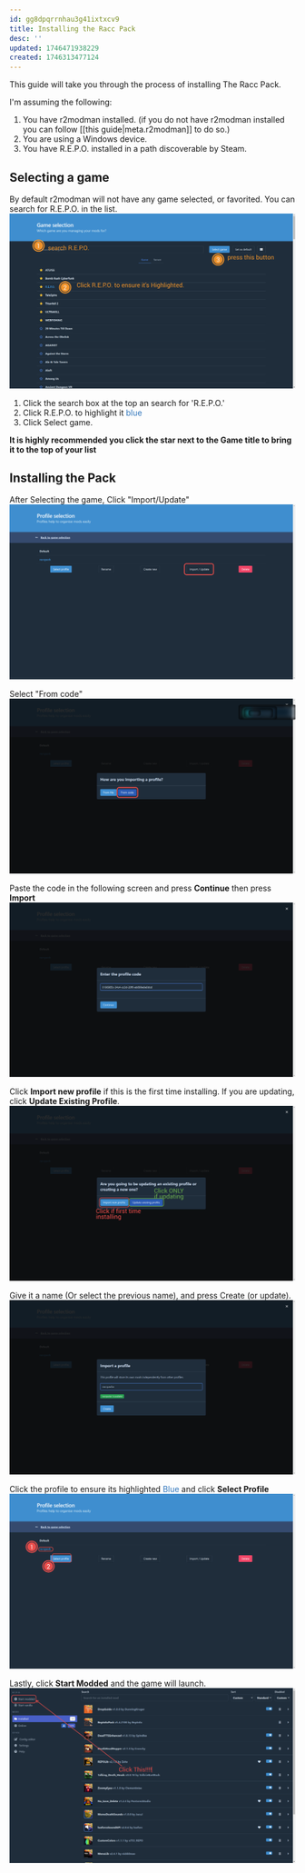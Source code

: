 ```yaml
---
id: gg8dpqrrnhau3g41ixtxcv9
title: Installing the Racc Pack
desc: ''
updated: 1746471938229
created: 1746313477124
---
```

This guide will take you through the process of installing The Racc Pack.

I'm assuming the following:
1. You have r2modman installed. (if you do not have r2modman installed you can follow [[this guide|meta.r2modman]] to do so.)
2. You are using a Windows device.
3. You have R.E.P.O. installed in a path discoverable by Steam.

## Selecting a game
By default r2modman will not have any game selected, or favorited. You can search for R.E.P.O. in the list.
![](./assets/images/2025-05-03-19-20-26.png)
1. Click the search box at the top an search for 'R.E.P.O.'
2. Click R.E.P.O. to highlight it <font color=#3176bc>blue</font>
3. Click Select game.

**It is highly recommended you click the star next to the Game title to bring it to the top of your list**

## Installing the Pack
After Selecting the game, Click "Import/Update"
![](./assets/images/2025-05-03-19-23-31.png)

Select "From code"
![](./assets/images/2025-05-03-19-25-11.png)

Paste the code in the following screen and press **Continue** then press **Import**
![](./assets/images/2025-05-03-19-26-35.png)

Click **Import new profile** if this is the first time installing. If you are updating, click **Update Existing Profile**.
![](./assets/images/2025-05-03-19-30-20.png)

Give it a name (Or select the previous name), and press Create (or update).
![](./assets/images/2025-05-03-19-31-02.png)

Click the profile to ensure its highlighted  <font color=#3176bc>Blue</font> and click **Select Profile**
![](./assets/images/2025-05-03-19-33-19.png)

Lastly, click **Start Modded** and the game will launch.
![](./assets/images/2025-05-03-19-34-18.png)